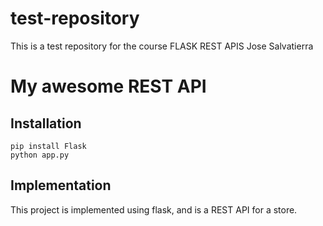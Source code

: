 # test-repository
This is a test repository for the course FLASK REST APIS Jose Salvatierra
# My awesome REST API

## Installation

```
pip install Flask
python app.py
```

## Implementation

This project is implemented using flask, and is a REST API for a store.
